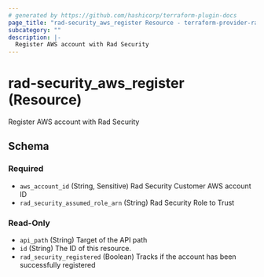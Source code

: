 ```yaml
---
# generated by https://github.com/hashicorp/terraform-plugin-docs
page_title: "rad-security_aws_register Resource - terraform-provider-rad-security"
subcategory: ""
description: |-
  Register AWS account with Rad Security
---
```


# rad-security_aws_register (Resource)

Register AWS account with Rad Security



<!-- schema generated by tfplugindocs -->
## Schema

### Required

- `aws_account_id` (String, Sensitive) Rad Security Customer AWS account ID
- `rad_security_assumed_role_arn` (String) Rad Security Role to Trust

### Read-Only

- `api_path` (String) Target of the API path
- `id` (String) The ID of this resource.
- `rad_security_registered` (Boolean) Tracks if the account has been successfully registered
